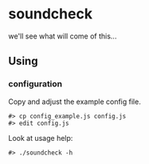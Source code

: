 # soundcheck

we'll see what will come of this...



## Using


### configuration

Copy and adjust the example config file.

```
#> cp config_example.js config.js
#> edit config.js
```

Look at usage help:

```
#> ./soundcheck -h
```
